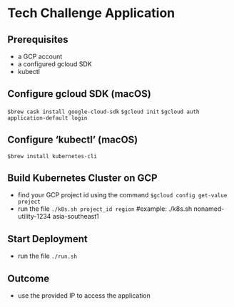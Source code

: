 # Tech Challenge Application

## Prerequisites
- a GCP account
- a configured gcloud SDK
- kubectl
## Configure gcloud SDK (macOS)
`$brew cask install google-cloud-sdk`
`$gcloud init`
`$gcloud auth application-default login`
## Configure ‘kubectl’ (macOS)
`$brew install kubernetes-cli`
## Build Kubernetes Cluster on GCP
- find your GCP project id using the command
  `$gcloud config get-value project`
- run the file `./k8s.sh project_id region` #example: ./k8s.sh nonamed-utility-1234 asia-southeast1
## Start Deployment
- run the file `./run.sh`
## Outcome
- use the provided IP to access the application
